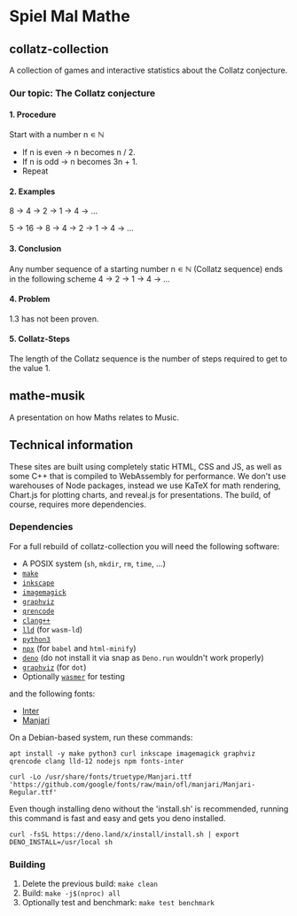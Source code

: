 # Spiel Mal Mathe

## collatz-collection
A collection of games and interactive statistics about the Collatz conjecture.

### Our topic: The Collatz conjecture
#### 1. Procedure
Start with a number n ∊ ℕ
- If n is even → n becomes n / 2.
- If n is odd → n becomes 3n + 1.
- Repeat

#### 2. Examples
8 → 4 → 2 → 1 → 4 → ...

5 → 16 → 8 → 4 → 2 → 1 → 4 → ...

#### 3. Conclusion
Any number sequence of a starting number n ∊ ℕ (Collatz sequence)
ends in the following scheme 4 → 2 → 1 → 4 → ...

#### 4. Problem
1.3 has not been proven.

#### 5. Collatz-Steps
The length of the Collatz sequence is the number of steps required
to get to the value 1.

## mathe-musik
A presentation on how Maths relates to Music.

## Technical information
These sites are built using completely static HTML, CSS and JS, as well as some
C++ that is compiled to WebAssembly for performance. We don't use warehouses of
Node packages, instead we use KaTeX for math rendering, Chart.js for plotting
charts, and reveal.js for presentations. The build, of course, requires more
dependencies.

### Dependencies

For a full rebuild of collatz-collection you will need the following software:

* A POSIX system (`sh`, `mkdir`, `rm`, `time`, ...)
* [`make`](https://www.gnu.org/software/make/)
* [`inkscape`](https://inkscape.org)
* [`imagemagick`](https://imagemagick.org)
* [`graphviz`](https://graphviz.org)
* [`qrencode`](https://fukuchi.org/works/qrencode/)
* [`clang++`](https://clang.llvm.org)
* [`lld`](https://lld.llvm.org) (for `wasm-ld`)
* [`python3`](https://www.python.org)
* [`npx`](https://npmjs.com) (for `babel` and `html-minify`)
* [`deno`](https://deno.land) (do not install it via snap as `Deno.run` wouldn't work properly)
* [`graphviz`](https://graphviz.org/) (for `dot`)
* Optionally [`wasmer`](https://wasmer.io) for testing

and the following fonts:

* [Inter](https://fonts.google.com/specimen/Inter)
* [Manjari](https://fonts.google.com/specimen/Manjari)

On a Debian-based system, run these commands:

```
apt install -y make python3 curl inkscape imagemagick graphviz qrencode clang lld-12 nodejs npm fonts-inter
```
```
curl -Lo /usr/share/fonts/truetype/Manjari.ttf 'https://github.com/google/fonts/raw/main/ofl/manjari/Manjari-Regular.ttf'
```

Even though installing deno without the 'install.sh' is recommended, running this command is fast and easy and gets you deno installed.
```
curl -fsSL https://deno.land/x/install/install.sh | export DENO_INSTALL=/usr/local sh
```

### Building
1. Delete the previous build: `make clean`
2. Build: `make -j$(nproc) all`
3. Optionally test and benchmark: `make test benchmark`
